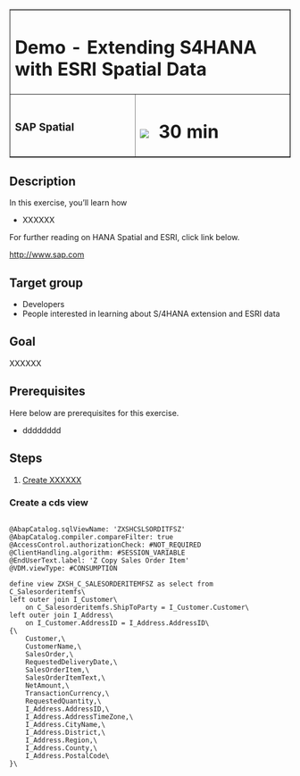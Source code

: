 <table width=100% border=>
<tr><td colspan=2><h1>Demo - Extending S4HANA with ESRI Spatial Data</h1></td></tr>
<tr><td><h3>SAP Spatial</h3></td><td><h1><img src="images/clock.png"> &nbsp;30 min</h1></td></tr>
</table>


## Description
In this exercise, you’ll learn how 

* XXXXXX

For further reading on HANA Spatial and ESRI, click link below.

<http://www.sap.com>

## Target group

* Developers
* People interested in learning about S/4HANA extension and ESRI data  


## Goal

XXXXXX


## Prerequisites
  
Here below are prerequisites for this exercise.

* dddddddd


## Steps

1. [Create XXXXXX](#cdsview1)


### <a name="cdsview1"></a> Create a cds view
	
```

@AbapCatalog.sqlViewName: 'ZXSHCSLSORDITFSZ'
@AbapCatalog.compiler.compareFilter: true
@AccessControl.authorizationCheck: #NOT_REQUIRED
@ClientHandling.algorithm: #SESSION_VARIABLE
@EndUserText.label: 'Z Copy Sales Order Item'
@VDM.viewType: #CONSUMPTION

define view ZXSH_C_SALESORDERITEMFSZ as select from C_Salesorderitemfs\
left outer join I_Customer\
    on C_Salesorderitemfs.ShipToParty = I_Customer.Customer\
left outer join I_Address\
    on I_Customer.AddressID = I_Address.AddressID\
{\
    Customer,\
    CustomerName,\
    SalesOrder,\
    RequestedDeliveryDate,\
    SalesOrderItem,\
    SalesOrderItemText,\
    NetAmount,\
    TransactionCurrency,\
    RequestedQuantity,\
    I_Address.AddressID,\
    I_Address.AddressTimeZone,\
    I_Address.CityName,\
    I_Address.District,\
    I_Address.Region,\
    I_Address.County,\
    I_Address.PostalCode\
}\

```
	
	

